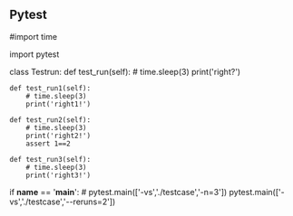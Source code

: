 ## Pytest

#import time

import pytest


class Testrun:
    def test_run(self):
        # time.sleep(3)
        print('right?')

    def test_run1(self):
        # time.sleep(3)
        print('right1!')

    def test_run2(self):
        # time.sleep(3)
        print('right2!')
        assert 1==2

    def test_run3(self):
        # time.sleep(3)
        print('right3!')

if __name__ == '__main__':
    # pytest.main(['-vs','./testcase','-n=3'])
    pytest.main(['-vs','./testcase','--reruns=2'])
